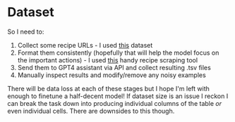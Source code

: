 # Dataset

So I need to:

1. Collect some recipe URLs - I used [this](https://github.com/fictivekin/openrecipes) dataset
1. Format them consistently (hopefully that will help the model focus on the important actions) - I used [this](https://github.com/hhursev/recipe-scrapers) handy recipe scraping tool
1. Send them to GPT4 assistant via API and collect resulting .tsv files
1. Manually inspect results and modify/remove any noisy examples

There will be data loss at each of these stages but I hope I'm left with enough to finetune a half-decent model! If dataset size is an issue I reckon I can break the task down into producing individual columns of the table _or_ even individual cells. There are downsides to this though.
